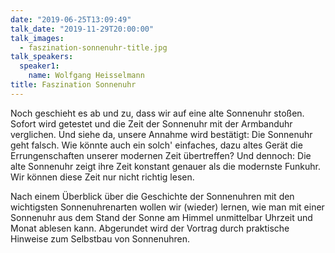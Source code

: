 ```yaml
---
date: "2019-06-25T13:09:49"
talk_date: "2019-11-29T20:00:00"
talk_images:
  - faszination-sonnenuhr-title.jpg
talk_speakers:
  speaker1:
    name: Wolfgang Heisselmann
title: Faszination Sonnenuhr
---
```


Noch geschieht es ab und zu, dass wir auf eine alte Sonnenuhr stoßen. Sofort wird getestet und die Zeit der Sonnenuhr mit der Armbanduhr verglichen. Und siehe da, unsere Annahme wird bestätigt: Die Sonnenuhr geht falsch. Wie könnte auch ein solch' einfaches, dazu altes Gerät die Errungenschaften unserer modernen Zeit übertreffen? Und dennoch: Die alte Sonnenuhr zeigt ihre Zeit konstant genauer als die modernste Funkuhr. Wir können diese Zeit nur nicht richtig lesen.

Nach einem Überblick über die Geschichte der Sonnenuhren mit den wichtigsten Sonnenuhrenarten wollen wir (wieder) lernen, wie man mit einer Sonnenuhr aus dem Stand der Sonne am Himmel unmittelbar Uhrzeit und Monat ablesen kann. Abgerundet wird der Vortrag durch praktische Hinweise zum Selbstbau von Sonnenuhren.
